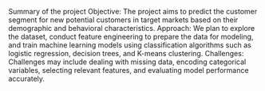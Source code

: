 Summary of the project
Objective: The project aims to predict the customer segment for new potential customers in target markets based on their demographic and behavioral characteristics.
Approach: We plan to explore the dataset, conduct feature engineering to prepare the data for modeling, and train machine learning models using classification algorithms such as logistic regression, decision trees, and K-means clustering.
Challenges: Challenges may include dealing with missing data, encoding categorical variables, selecting relevant features, and evaluating model performance accurately.

